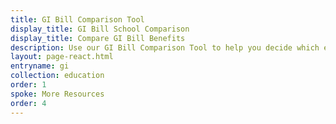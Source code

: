 ```yaml
---
title: GI Bill Comparison Tool
display_title: GI Bill School Comparison
display_title: Compare GI Bill Benefits
description: Use our GI Bill Comparison Tool to help you decide which education program and school is best for you. Find out which benefits you’ll get at your chosen school.
layout: page-react.html
entryname: gi
collection: education
order: 1
spoke: More Resources
order: 4
---
```


